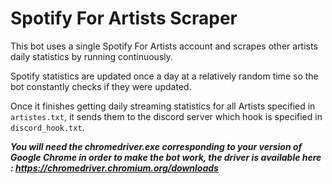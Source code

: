 # Spotify For Artists Scraper


This bot uses a single Spotify For Artists account and scrapes other artists daily statistics by running continuously.

Spotify statistics are updated once a day at a relatively random time so the bot constantly checks if they were updated.

Once it finishes getting daily streaming statistics for all Artists specified in <code>artistes.txt</code>, it sends them to the discord server which hook is specified in <code>discord_hook.txt</code>.

***You will need the chromedriver.exe corresponding to your version of Google Chrome in order to make the bot work, the driver is available here : https://chromedriver.chromium.org/downloads***
